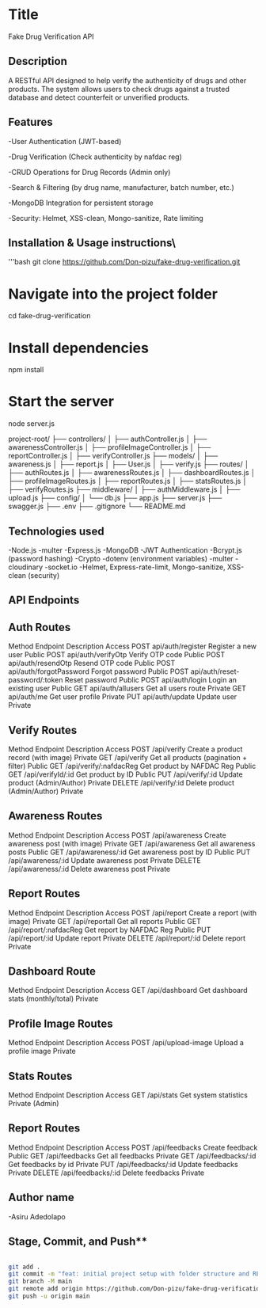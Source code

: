# Title
Fake Drug Verification API

## Description
A RESTful API designed to help verify the authenticity of drugs and other products.
The system allows users to check drugs against a trusted database and detect counterfeit or unverified products.

## Features
-User Authentication (JWT-based)

-Drug Verification (Check authenticity by nafdac reg)

-CRUD Operations for Drug Records (Admin only)

-Search & Filtering (by drug name, manufacturer, batch number, etc.)

-MongoDB Integration for persistent storage

-Security: Helmet, XSS-clean, Mongo-sanitize, Rate limiting


## Installation & Usage instructions\
'''bash
git clone https://github.com/Don-pizu/fake-drug-verification.git

# Navigate into the project folder
cd fake-drug-verification

# Install dependencies
npm install

# Start the server
node server.js

project-root/
├── controllers/
│   ├── authController.js
│   ├── awarenessController.js
│   ├── profileImageController.js
│   ├── reportController.js
│   ├── verifyController.js
├── models/
│   ├── awareness.js
│   ├── report.js
│   ├── User.js
│   ├── verify.js
├── routes/
│   ├── authRoutes.js
│   ├── awarenessRoutes.js
│   ├── dashboardRoutes.js
│   ├── profileImageRoutes.js
│   ├── reportRoutes.js
│   ├── statsRoutes.js
│   ├── verifyRoutes.js
├── middleware/
│   ├── authMiddleware.js
│   ├── upload.js
├── config/
│   └── db.js
├── app.js
├── server.js
├── swagger.js
├── .env
├── .gitignore
└── README.md



## Technologies used
-Node.js
-multer
-Express.js
-MongoDB
-JWT Authentication
-Bcrypt.js (password hashing)
-Crypto
-dotenv (environment variables)
-multer
-cloudinary
-socket.io
-Helmet, Express-rate-limit, Mongo-sanitize, XSS-clean (security)



## API Endpoints

## Auth Routes
Method       Endpoint                 Description              Access
POST    api/auth/register          Register a new user         Public
POST    api/auth/verifyOtp         Verify OTP code             Public
POST    api/auth/resendOtp         Resend OTP code             Public
POST    api/auth/forgotPassword    Forgot password             Public
POST    api/auth/reset-password/:token    Reset password       Public
POST    api/auth/login             Login an existing user      Public
GET     api/auth/allusers          Get all users route         Private
GET     api/auth/me                Get user profile            Private
PUT     api/auth/update            Update user                 Private


## Verify Routes

Method	            Endpoint	                        Description	                                Access
POST	            /api/verify	                    Create a product record (with image)	        Private
GET	                /api/verify	                    Get all products (pagination + filter)	        Public
GET              	/api/verify/:nafdacReg	        Get product by NAFDAC Reg						Public
GET					/api/verifyId/:id				Get product by ID								Public
PUT					/api/verify/:id					Update product (Admin/Author)					Private
DELETE				/api/verify/:id					Delete product (Admin/Author)					Private


## Awareness Routes

Method				Endpoint							Description									Access
POST				/api/awareness					Create awareness post (with image)				Private
GET					/api/awareness					Get all awareness posts							Public
GET					/api/awareness/:id				Get awareness post by ID						Public
PUT					/api/awareness/:id				Update awareness post							Private
DELETE				/api/awareness/:id				Delete awareness post							Private

## Report Routes

Method				Endpoint							Description									Access
POST				/api/report						Create a report (with image)					Private
GET					/api/reportall					Get all reports									Public
GET					/api/report/:nafdacReg			Get report by NAFDAC Reg						Public
PUT					/api/report/:id					Update report									Private
DELETE				/api/report/:id					Delete report									Private

## Dashboard Route

Method				Endpoint							Description									Access
GET					/api/dashboard					Get dashboard stats (monthly/total)				Private

## Profile Image Routes

Method				Endpoint							Description									Access
POST				/api/upload-image				Upload a profile image							Private

## Stats Routes
Method				Endpoint							Description									Access
GET					/api/stats						Get system statistics							Private (Admin)


## Report Routes

Method				Endpoint							Description									Access
POST				/api/feedbacks		             Create feedback        					    Public
GET					/api/feedbacks					 Get all feedbacks								Private
GET					/api/feedbacks/:id			     Get feedbacks by id						    Private
PUT					/api/feedbacks/:id				 Update feedbacks								Private
DELETE				/api/feedbacks/:id				 Delete feedbacks								Private




## Author name

-Asiru Adedolapo

## Stage, Commit, and Push**

```bash

git add .
git commit -m "feat: initial project setup with folder structure and README"
git branch -M main
git remote add origin https://github.com/Don-pizu/fake-drug-verification.git
git push -u origin main

